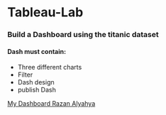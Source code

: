 # Tableau-Lab

### Build a Dashboard using the titanic dataset
#### Dash must contain:
- Three different charts
- Filter
- Dash design
- publish Dash

[My Dashboard Razan Alyahya](https://10az.online.tableau.com/#/site/razanalyahya/workbooks/1967271?:origin=card_share_link)
